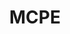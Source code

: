 ---
title: MCPE
crosslinks:
- Minecraft
- minecraftsuggestions
- MCPEMultiplayer
- windowsphone
- me_irl
- causeWhyNotMate
- xkcd
- place
- HaloCirclejerk
- vaast
- coaxedintoasnafu
- MinecraftOne
- Surface
---